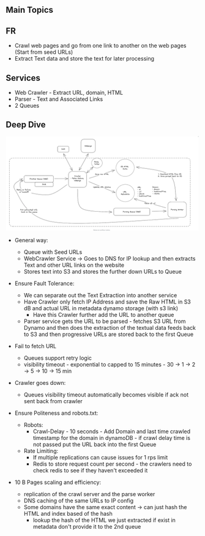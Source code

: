 ## Main Topics

## FR

- Crawl web pages and go from one link to another on the web pages (Start from seed URLs)
- Extract Text data and store the text for later processing

## Services

- Web Crawler - Extract URL, domain, HTML
- Parser - Text and Associated Links
- 2 Queues

## Deep Dive

![alt text](./Images/WebCrawler.png)

- General way:

  - Queue with Seed URLs
  - WebCrawler Service -> Goes to DNS for IP lookup and then extracts Text and other URL links on the website
  - Stores text into S3 and stores the further down URLs to Queue

- Ensure Fault Tolerance:

  - We can separate out the Text Extraction into another service
  - Have Crawler only fetch IP Address and save the Raw HTML in S3 dB and actual URL in metadata dynamo storage (with s3 link)
    - Have this Crawler further add the URL to another queue
  - Parser service gets the URL to be parsed - fetches S3 URL from Dynamo and then does the extraction of the textual data feeds back to S3 and then progressive URLs are stored back to the first Queue

- Fail to fetch URL

  - Queues support retry logic
  - visibility timeout - exponential to capped to 15 minutes - 30 -> 1 -> 2 -> 5 -> 10 -> 15 min

- Crawler goes down:

  - Queues visibility timeout automatically becomes visible if ack not sent back from crawler

- Ensure Politeness and robots.txt:

  - Robots:
    - Crawl-Delay - 10 seconds - Add Domain and last time crawled timestamp for the domain in dynamoDB - if crawl delay time is not passed put the URL back into the first Queue
  - Rate Limiting:
    - If multiple replications can cause issues for 1 rps limit
    - Redis to store request count per second - the crawlers need to check redis to see if they haven't exceeded it

- 10 B Pages scaling and efficiency:
  - replication of the crawl server and the parse worker
  - DNS caching of the same URLs to IP config
  - Some domains have the same exact content -> can just hash the HTML and index based of the hash
    - lookup the hash of the HTML we just extracted if exist in metadata don't provide it to the 2nd queue

